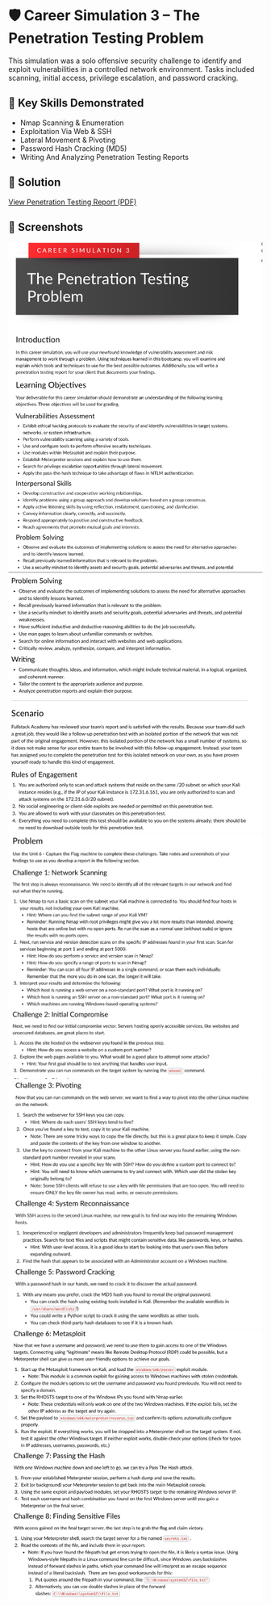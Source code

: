 # 🛡️ Career Simulation 3 – The Penetration Testing Problem

This simulation was a solo offensive security challenge to identify and exploit vulnerabilities in a controlled network environment. Tasks included scanning, initial access, privilege escalation, and password cracking.

## 🧠 Key Skills Demonstrated
- Nmap Scanning & Enumeration
- Exploitation Via Web & SSH
- Lateral Movement & Pivoting
- Password Hash Cracking (MD5)
- Writing And Analyzing Penetration Testing Reports

## 📄 Solution
[View Penetration Testing Report (PDF)](./Career-Simulation-3-Pen-Test-Report.pdf)

## 📸 Screenshots
![Penetration Testing 1](./Penetration-Testing-1.png)  
![Penetration Testing 2](./Penetration-Testing-2.png)  
![Penetration Testing 3](./Penetration-Testing-3.png)  
![Penetration Testing 4](./Penetration-Testing-4.png)
![Penetration Testing 5](./Penetration-Testing-5.png)
